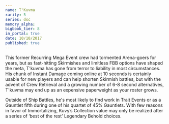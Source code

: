 ```yaml
---
name: T'Kuvma
rarity: 5
series: dsc
memory_alpha:
bigbook_tier: 8
in_portal: true
date: 10/10/2017
published: true
---
```


This former Recurring Mega Event crew had tormented Arena-goers for years, but as fast-hitting Skirmishes and limitless FBB options have shaped the meta, T'kuvma has gone from terror to liability in most circumstances. His chunk of Instant Damage coming online at 10 seconds is certainly usable for new players and can help shorten Skirmish battles, but with the advent of Crew Retrieval and a growing number of 6-8 second alternatives, T'kuvma may end up as an expensive paperweight as your roster grows.

Outside of Ship Battles, he's most likely to find work in Trait Events or as a Gauntlet fifth during one of his quartet of 45% Gauntlets. With few reasons in favor of Immortalizing, Kuvy’s Collection value may only be realized after a series of ‘best of the rest’ Legendary Behold choices.
